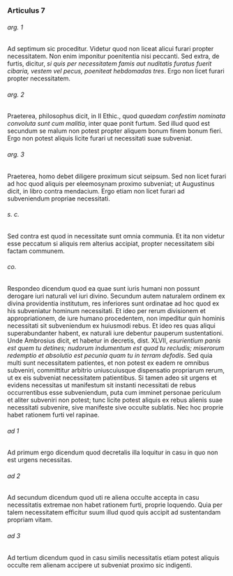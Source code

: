 ### Articulus 7

###### arg. 1
Ad septimum sic proceditur. Videtur quod non liceat alicui furari propter necessitatem. Non enim imponitur poenitentia nisi peccanti. Sed extra, de furtis, dicitur, *si quis per necessitatem famis aut nuditatis furatus fuerit cibaria, vestem vel pecus, poeniteat hebdomadas tres*. Ergo non licet furari propter necessitatem.

###### arg. 2
Praeterea, philosophus dicit, in II Ethic., quod *quaedam confestim nominata convoluta sunt cum malitia*, inter quae ponit furtum. Sed illud quod est secundum se malum non potest propter aliquem bonum finem bonum fieri. Ergo non potest aliquis licite furari ut necessitati suae subveniat.

###### arg. 3
Praeterea, homo debet diligere proximum sicut seipsum. Sed non licet furari ad hoc quod aliquis per eleemosynam proximo subveniat; ut Augustinus dicit, in libro contra mendacium. Ergo etiam non licet furari ad subveniendum propriae necessitati.

###### s. c.
Sed contra est quod in necessitate sunt omnia communia. Et ita non videtur esse peccatum si aliquis rem alterius accipiat, propter necessitatem sibi factam communem.

###### co.
Respondeo dicendum quod ea quae sunt iuris humani non possunt derogare iuri naturali vel iuri divino. Secundum autem naturalem ordinem ex divina providentia institutum, res inferiores sunt ordinatae ad hoc quod ex his subveniatur hominum necessitati. Et ideo per rerum divisionem et appropriationem, de iure humano procedentem, non impeditur quin hominis necessitati sit subveniendum ex huiusmodi rebus. Et ideo res quas aliqui superabundanter habent, ex naturali iure debentur pauperum sustentationi. Unde Ambrosius dicit, et habetur in decretis, dist. XLVII, *esurientium panis est quem tu detines; nudorum indumentum est quod tu recludis; miserorum redemptio et absolutio est pecunia quam tu in terram defodis*. Sed quia multi sunt necessitatem patientes, et non potest ex eadem re omnibus subveniri, committitur arbitrio uniuscuiusque dispensatio propriarum rerum, ut ex eis subveniat necessitatem patientibus. Si tamen adeo sit urgens et evidens necessitas ut manifestum sit instanti necessitati de rebus occurrentibus esse subveniendum, puta cum imminet personae periculum et aliter subveniri non potest; tunc licite potest aliquis ex rebus alienis suae necessitati subvenire, sive manifeste sive occulte sublatis. Nec hoc proprie habet rationem furti vel rapinae.

###### ad 1
Ad primum ergo dicendum quod decretalis illa loquitur in casu in quo non est urgens necessitas.

###### ad 2
Ad secundum dicendum quod uti re aliena occulte accepta in casu necessitatis extremae non habet rationem furti, proprie loquendo. Quia per talem necessitatem efficitur suum illud quod quis accipit ad sustentandam propriam vitam.

###### ad 3
Ad tertium dicendum quod in casu similis necessitatis etiam potest aliquis occulte rem alienam accipere ut subveniat proximo sic indigenti.


